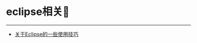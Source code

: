 # eclipse相关:blue_heart:  
---   

* [关于Eclipse的一些使用技巧](https://blog.csdn.net/qq_41069019/article/details/80223839)  
